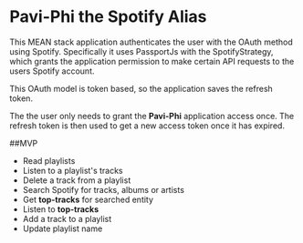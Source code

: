 # Pavi-Phi  the Spotify Alias

This MEAN stack application authenticates the user with the OAuth method using Spotify. Specifically it uses PassportJs
with the SpotifyStrategy, which grants the application permission to make certain API requests to the users
Spotify account.

This OAuth model is token based, so the application saves the refresh token.

The the user only needs to grant the **Pavi-Phi** application access once. The refresh token is then used
to get a new access token once it has expired.

##MVP
* Read playlists
* Listen to a playlist's tracks
* Delete a track from a playlist
* Search Spotify for tracks, albums or artists
* Get **top-tracks** for searched entity
* Listen to **top-tracks**
* Add a track to a playlist
* Update playlist name
